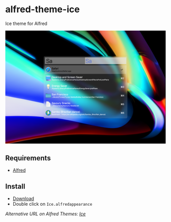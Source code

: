 # alfred-theme-ice
Ice theme for Alfred

![Alfred Theme - Ice](Ice.png)


## Requirements

* [Alfred](https://www.alfredapp.com/)


## Install

* [Download](Ice.alfredappearance)
* Double click on `Ice.alfredappearance`

_Alternative URL on Alfred Themes: [Ice](https://www.alfredapp.com/extras/theme/rrLOog5pNE/)_
